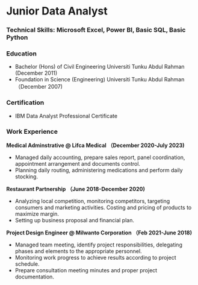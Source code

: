 # Junior Data Analyst

### Technical Skills: Microsoft Excel, Power BI, Basic SQL, Basic Python

### Education
- Bachelor (Hons) of Civil Engineering
  Universiti Tunku Abdul Rahman (December 2011)
- Foundation in Science (Engineering)
  Universiti Tunku Abdul Rahman （December 2007)

### Certification
- IBM Data Analyst Professional Certificate

### Work Experience
**Medical Adminstrative @ Lifca Medical （December 2020-July 2023)**
- Managed daily accounting, prepare sales report, panel coordination, appointment arrangement and documents control.
- Planning daily routing, administering medications and perform daily stocking.

**Restaurant Partnership （June 2018-December 2020)**
- Analyzing local competition, monitoring competitors, targeting consumers and marketing activities. Costing and pricing of products to maximize margin.
- Setting up business proposal and financial plan. 

**Project Design Engineer @ Milwanto Corporation （Feb 2021-June 2018)**
- Managed team meeting, identify project responsibilities, delegating phases and elements to the appropriate personnel.
- Monitoring work progress to achieve results according to project schedule.
- Prepare consultation meeting minutes and proper project documentation.


